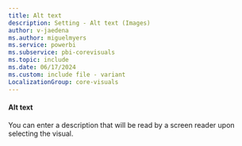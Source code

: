 ```yaml
---
title: Alt text
description: Setting - Alt text (Images)
author: v-jaedena
ms.author: miguelmyers
ms.service: powerbi
ms.subservice: pbi-corevisuals
ms.topic: include
ms.date: 06/17/2024
ms.custom: include file - variant
LocalizationGroup: core-visuals
---
```

#### Alt text

You can enter a description that will be read by a screen reader upon selecting the visual.
